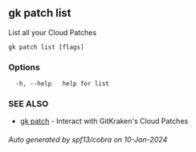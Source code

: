 ## gk patch list

List all your Cloud Patches

```
gk patch list [flags]
```

### Options

```
  -h, --help   help for list
```

### SEE ALSO

* [gk patch](gk_patch.md)	 - Interact with GitKraken's Cloud Patches

###### Auto generated by spf13/cobra on 10-Jan-2024
